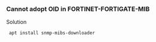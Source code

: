 ### Cannot adopt OID in FORTINET-FORTIGATE-MIB

Solution 
```
 apt install snmp-mibs-downloader
```
